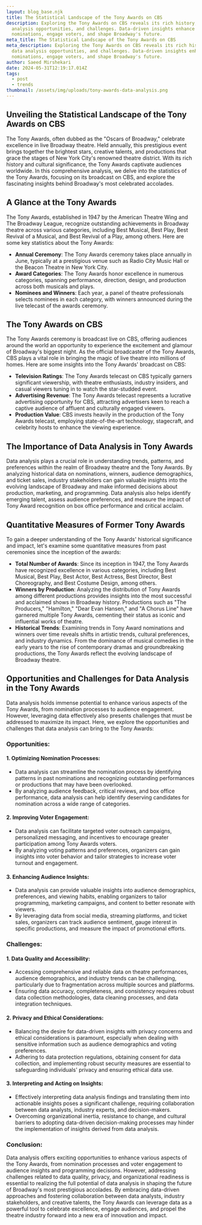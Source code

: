 ```yaml
---
layout: blog_base.njk
title: The Statistical Landscape of the Tony Awards on CBS
description: Exploring the Tony Awards on CBS reveals its rich history, data
  analysis opportunities, and challenges. Data-driven insights enhance
  nominations, engage voters, and shape Broadway's future.
meta_title: The Statistical Landscape of the Tony Awards on CBS
meta_description: Exploring the Tony Awards on CBS reveals its rich history,
  data analysis opportunities, and challenges. Data-driven insights enhance
  nominations, engage voters, and shape Broadway's future.
author: Saeed Mirshekari
date: 2024-05-31T12:19:17.014Z
tags:
  - post
  - trends
thumbnail: /assets/img/uploads/tony-awards-data-analysis.png
---
```

## Unveiling the Statistical Landscape of the Tony Awards on CBS

The Tony Awards, often dubbed as the "Oscars of Broadway," celebrate excellence in live Broadway theatre. Held annually, this prestigious event brings together the brightest stars, creative talents, and productions that grace the stages of New York City's renowned theatre district. With its rich history and cultural significance, the Tony Awards captivate audiences worldwide. In this comprehensive analysis, we delve into the statistics of the Tony Awards, focusing on its broadcast on CBS, and explore the fascinating insights behind Broadway's most celebrated accolades.

## A Glance at the Tony Awards

The Tony Awards, established in 1947 by the American Theatre Wing and The Broadway League, recognize outstanding achievements in Broadway theatre across various categories, including Best Musical, Best Play, Best Revival of a Musical, and Best Revival of a Play, among others. Here are some key statistics about the Tony Awards:

- **Annual Ceremony**: The Tony Awards ceremony takes place annually in June, typically at a prestigious venue such as Radio City Music Hall or the Beacon Theatre in New York City.
- **Award Categories**: The Tony Awards honor excellence in numerous categories, spanning performance, direction, design, and production across both musicals and plays.
- **Nominees and Winners**: Each year, a panel of theatre professionals selects nominees in each category, with winners announced during the live telecast of the awards ceremony.

## The Tony Awards on CBS

The Tony Awards ceremony is broadcast live on CBS, offering audiences around the world an opportunity to experience the excitement and glamour of Broadway's biggest night. As the official broadcaster of the Tony Awards, CBS plays a vital role in bringing the magic of live theatre into millions of homes. Here are some insights into the Tony Awards' broadcast on CBS:

- **Television Ratings**: The Tony Awards telecast on CBS typically garners significant viewership, with theatre enthusiasts, industry insiders, and casual viewers tuning in to watch the star-studded event.
- **Advertising Revenue**: The Tony Awards telecast represents a lucrative advertising opportunity for CBS, attracting advertisers keen to reach a captive audience of affluent and culturally engaged viewers.
- **Production Value**: CBS invests heavily in the production of the Tony Awards telecast, employing state-of-the-art technology, stagecraft, and celebrity hosts to enhance the viewing experience.

## The Importance of Data Analysis in Tony Awards

Data analysis plays a crucial role in understanding trends, patterns, and preferences within the realm of Broadway theatre and the Tony Awards. By analyzing historical data on nominations, winners, audience demographics, and ticket sales, industry stakeholders can gain valuable insights into the evolving landscape of Broadway and make informed decisions about production, marketing, and programming. Data analysis also helps identify emerging talent, assess audience preferences, and measure the impact of Tony Award recognition on box office performance and critical acclaim.

## Quantitative Measures of Former Tony Awards

To gain a deeper understanding of the Tony Awards' historical significance and impact, let's examine some quantitative measures from past ceremonies since the inception of the awards:

- **Total Number of Awards**: Since its inception in 1947, the Tony Awards have recognized excellence in various categories, including Best Musical, Best Play, Best Actor, Best Actress, Best Director, Best Choreography, and Best Costume Design, among others.
- **Winners by Production**: Analyzing the distribution of Tony Awards among different productions provides insights into the most successful and acclaimed shows in Broadway history. Productions such as "The Producers," "Hamilton," "Dear Evan Hansen," and "A Chorus Line" have garnered multiple Tony Awards, cementing their status as iconic and influential works of theatre.
- **Historical Trends**: Examining trends in Tony Award nominations and winners over time reveals shifts in artistic trends, cultural preferences, and industry dynamics. From the dominance of musical comedies in the early years to the rise of contemporary dramas and groundbreaking productions, the Tony Awards reflect the evolving landscape of Broadway theatre.

## Opportunities and Challenges for Data Analysis in the Tony Awards

Data analysis holds immense potential to enhance various aspects of the Tony Awards, from nomination processes to audience engagement. However, leveraging data effectively also presents challenges that must be addressed to maximize its impact. Here, we explore the opportunities and challenges that data analysis can bring to the Tony Awards:

### Opportunities:

#### 1. **Optimizing Nomination Processes**:
   - Data analysis can streamline the nomination process by identifying patterns in past nominations and recognizing outstanding performances or productions that may have been overlooked.
   - By analyzing audience feedback, critical reviews, and box office performance, data analysis can help identify deserving candidates for nomination across a wide range of categories.

#### 2. **Improving Voter Engagement**:
   - Data analysis can facilitate targeted voter outreach campaigns, personalized messaging, and incentives to encourage greater participation among Tony Awards voters.
   - By analyzing voting patterns and preferences, organizers can gain insights into voter behavior and tailor strategies to increase voter turnout and engagement.

#### 3. **Enhancing Audience Insights**:
   - Data analysis can provide valuable insights into audience demographics, preferences, and viewing habits, enabling organizers to tailor programming, marketing campaigns, and content to better resonate with viewers.
   - By leveraging data from social media, streaming platforms, and ticket sales, organizers can track audience sentiment, gauge interest in specific productions, and measure the impact of promotional efforts.

### Challenges:

#### 1. **Data Quality and Accessibility**:
   - Accessing comprehensive and reliable data on theatre performances, audience demographics, and industry trends can be challenging, particularly due to fragmentation across multiple sources and platforms.
   - Ensuring data accuracy, completeness, and consistency requires robust data collection methodologies, data cleaning processes, and data integration techniques.

#### 2. **Privacy and Ethical Considerations**:
   - Balancing the desire for data-driven insights with privacy concerns and ethical considerations is paramount, especially when dealing with sensitive information such as audience demographics and voting preferences.
   - Adhering to data protection regulations, obtaining consent for data collection, and implementing robust security measures are essential to safeguarding individuals' privacy and ensuring ethical data use.

#### 3. **Interpreting and Acting on Insights**:
   - Effectively interpreting data analysis findings and translating them into actionable insights poses a significant challenge, requiring collaboration between data analysts, industry experts, and decision-makers.
   - Overcoming organizational inertia, resistance to change, and cultural barriers to adopting data-driven decision-making processes may hinder the implementation of insights derived from data analysis.

### Conclusion:

Data analysis offers exciting opportunities to enhance various aspects of the Tony Awards, from nomination processes and voter engagement to audience insights and programming decisions. However, addressing challenges related to data quality, privacy, and organizational readiness is essential to realizing the full potential of data analysis in shaping the future of Broadway's most prestigious accolades. By embracing data-driven approaches and fostering collaboration between data analysts, industry stakeholders, and creative talents, the Tony Awards can leverage data as a powerful tool to celebrate excellence, engage audiences, and propel the theatre industry forward into a new era of innovation and impact.